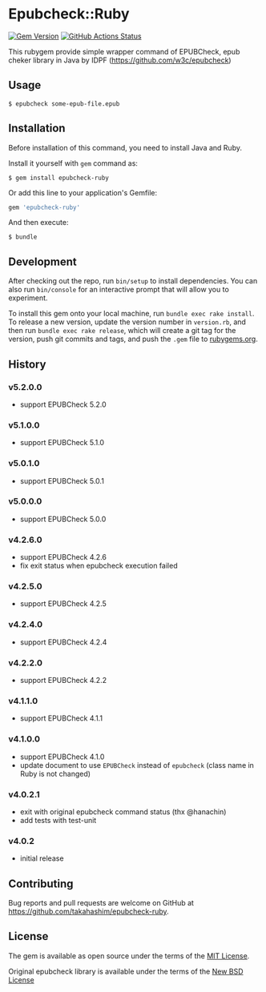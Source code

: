 # Epubcheck::Ruby

[![Gem Version](https://badge.fury.io/rb/epubcheck-ruby.svg)](https://badge.fury.io/rb/epubcheck-ruby)
[![GitHub Actions Status](https://github.com/takahashim/epubcheck-ruby/workflows/Ruby/badge.svg)](https://github.com/takahashim/epubcheck-ruby/actions?query=workflow%3ARuby)

This rubygem provide simple wrapper command of EPUBCheck, epub cheker library in Java by IDPF (https://github.com/w3c/epubcheck)

## Usage

    $ epubcheck some-epub-file.epub

## Installation

Before installation of this command, you need to install Java and Ruby.

Install it yourself with `gem` command as:

    $ gem install epubcheck-ruby

Or add this line to your application's Gemfile:

```ruby
gem 'epubcheck-ruby'
```

And then execute:

    $ bundle


## Development

After checking out the repo, run `bin/setup` to install dependencies. You can also run `bin/console` for an interactive prompt that will allow you to experiment.

To install this gem onto your local machine, run `bundle exec rake install`. To release a new version, update the version number in `version.rb`, and then run `bundle exec rake release`, which will create a git tag for the version, push git commits and tags, and push the `.gem` file to [rubygems.org](https://rubygems.org).

## History

### v5.2.0.0

* support EPUBCheck 5.2.0

### v5.1.0.0

* support EPUBCheck 5.1.0

### v5.0.1.0

* support EPUBCheck 5.0.1

### v5.0.0.0

* support EPUBCheck 5.0.0

### v4.2.6.0

* support EPUBCheck 4.2.6
* fix exit status when epubcheck execution failed

### v4.2.5.0

* support EPUBCheck 4.2.5

### v4.2.4.0

* support EPUBCheck 4.2.4

### v4.2.2.0

* support EPUBCheck 4.2.2

### v4.1.1.0

* support EPUBCheck 4.1.1

### v4.1.0.0

* support EPUBCheck 4.1.0
* update document to use `EPUBCheck` instead of `epubcheck` (class name in Ruby is not changed)

### v4.0.2.1

* exit with original epubcheck command status (thx @hanachin)
* add tests with test-unit

### v4.0.2

* initial release

## Contributing

Bug reports and pull requests are welcome on GitHub at https://github.com/takahashim/epubcheck-ruby.


## License

The gem is available as open source under the terms of the [MIT License](http://opensource.org/licenses/MIT).

Original epubcheck library is available under the terms of the [New BSD License](https://opensource.org/licenses/BSD-3-Clause)

